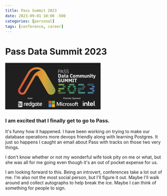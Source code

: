 ```yaml
---
title: Pass Summit 2023
date: 2023-09-01 10:00 -500
categories: [personal]
tags: [conference, career]
---
```


# Pass Data Summit 2023

[![pass summit 2023](/assets/images/pass_summit_2023.png)](https://passdatacommunitysummit.com)

### I am excited that I finally get to go to Pass. 

It's funny how it happened. I have been working on trying to make our database operations more devops friendly along with learning Postgres. It just so happens I caught an email about Pass with tracks on those two very things. 

I don't know whether or not my wonderful wife took pity on me or what, but she was all for me going even though it's an out of pocket expense for us. 

I am looking forward to this. Being an introvert, conferences take a lot out of me. I'm also not the most social person, but I'll figure it out. Maybe I'll walk around and collect autographs to help break the ice. Maybe I can think of something for people to sign. 